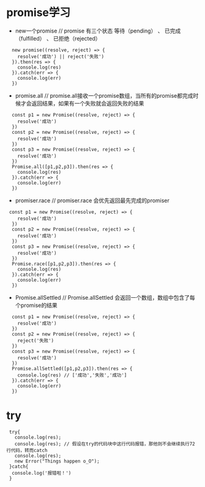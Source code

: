 # promise学习
- new一个promise
// promise 有三个状态  等待（pending） 、 已完成（fulfilled） 、 已拒绝（rejected）
```
  new promise((resolve, reject) => {
    resolve('成功') || reject('失败')
  }).then(res => {
    console.log(res)
  }).catch(err => {
    console.log(err)
  })
```
- promise.all
// promise.all接收一个promise数组，当所有的promise都完成时候才会返回结果，如果有一个失败就会返回失败的结果
```
  const p1 = new Promise((resolve, reject) => {
    resolve('成功')
  })
  const p2 = new Promise((resolve, reject) => {
    resolve('成功')
  })
  const p3 = new Promise((resolve, reject) => {
    resolve('成功')
  })
  Promise.all([p1,p2,p3]).then(res => {
    console.log(res)
  }).catch(err => {
    console.log(err)
  })
```
- promiser.race
// promiser.race 会优先返回最先完成的promiser
```
 const p1 = new Promise((resolve, reject) => {
    resolve('成功')
  })
  const p2 = new Promise((resolve, reject) => {
    resolve('成功')
  })
  const p3 = new Promise((resolve, reject) => {
    resolve('成功')
  })
  Promise.race([p1,p2,p3]).then(res => {
    console.log(res)
  }).catch(err => {
    console.log(err)
  })
```
- Promise.allSettled
// Promise.allSettled 会返回一个数组，数组中包含了每个promise的结果
```
  const p1 = new Promise((resolve, reject) => {
    resolve('成功')
  })
  const p2 = new Promise((resolve, reject) => {
    reject('失败')
  })
  const p3 = new Promise((resolve, reject) => {
    resolve('成功')
  })
  Promise.allSettled([p1,p2,p3]).then(res => {
    console.log(res) // ['成功','失败','成功']
  }).catch(err => {
    console.log(err)
  })
```
# try
```
 try{
   console.log(res);
   console.log(res); // 假设在try的代码块中这行代码报错，那他则不会继续执行72行代码，转而catch
   console.log(res);
   new Error("Things happen o_O");
 }catch{
  console.log('报错啦！')
 }
```
